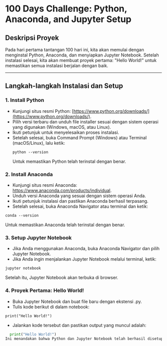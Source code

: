 # 100 Days Challenge: Python, Anaconda, and Jupyter Setup

## Deskripsi Proyek
Pada hari pertama tantangan 100 hari ini, kita akan memulai dengan menginstal Python, Anaconda, dan menyiapkan Jupyter Notebook. Setelah instalasi selesai, kita akan membuat proyek pertama: "Hello World!" untuk memastikan semua instalasi berjalan dengan baik.

---

## Langkah-langkah Instalasi dan Setup

### 1. Install Python
- Kunjungi situs resmi Python: [https://www.python.org/downloads/](https://www.python.org/downloads/).
- Pilih versi terbaru dan unduh file installer sesuai dengan sistem operasi yang digunakan (Windows, macOS, atau Linux).
- Ikuti petunjuk untuk menyelesaikan proses instalasi.
- Setelah selesai, buka Command Prompt (Windows) atau Terminal (macOS/Linux), lalu ketik:
  ```
  python --version
  ```
  Untuk memastikan Python telah terinstal dengan benar.

### 2. Install Anaconda
- Kunjungi situs resmi Anaconda: https://www.anaconda.com/products/individual.
- Unduh versi Anaconda yang sesuai dengan sistem operasi Anda.
- Ikuti petunjuk instalasi dan pastikan Anaconda berhasil terpasang.
- Setelah selesai, buka Anaconda Navigator atau terminal dan ketik:
```
conda --version
```
  Untuk memastikan Anaconda telah terinstal dengan benar.

### 3. Setup Jupyter Notebook
- Jika Anda menggunakan Anaconda, buka Anaconda Navigator dan pilih Jupyter Notebook.
- Jika Anda ingin menjalankan Jupyter Notebook melalui terminal, ketik:
```
jupyter notebook
```
  Setelah itu, Jupyter Notebook akan terbuka di browser.

### 4. Proyek Pertama: Hello World!
- Buka Jupyter Notebook dan buat file baru dengan ekstensi .py.
- Tulis kode berikut di dalam notebook:
```
print("Hello World!")
```
- Jalankan kode tersebut dan pastikan output yang muncul adalah:
```python
  print("Hello World!")
Ini menandakan bahwa Python dan Jupyter Notebook telah berhasil disetup.
